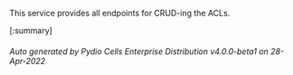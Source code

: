






This service provides all endpoints for CRUD-ing the ACLs.

[:summary]

###### Auto generated by Pydio Cells Enterprise Distribution v4.0.0-beta1 on 28-Apr-2022

